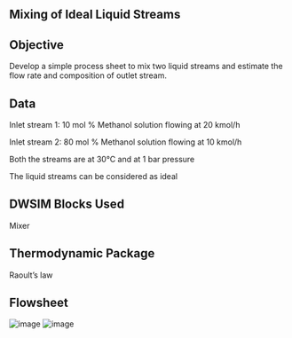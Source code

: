 

## Mixing of Ideal Liquid Streams

 

## Objective

Develop a simple process sheet to mix two liquid streams and estimate the flow rate 
and composition of outlet stream.  
 

## Data

Inlet stream 1:  10 mol % Methanol solution flowing at 20 kmol/h 

Inlet stream 2: 80 mol % Methanol solution flowing at 10 kmol/h 

Both the streams are at 30°C and at 1 bar pressure 

The liquid streams can be considered as ideal  
 

## DWSIM Blocks Used

Mixer 

## Thermodynamic Package

Raoult’s law

## Flowsheet
![image](https://user-images.githubusercontent.com/87890409/183234235-c548e622-bf40-4fb2-9111-f93b1c75fe62.png)
![image](https://user-images.githubusercontent.com/87890409/184317846-ef3ef308-dac1-41ea-b7ee-30d42d551ec9.png)

